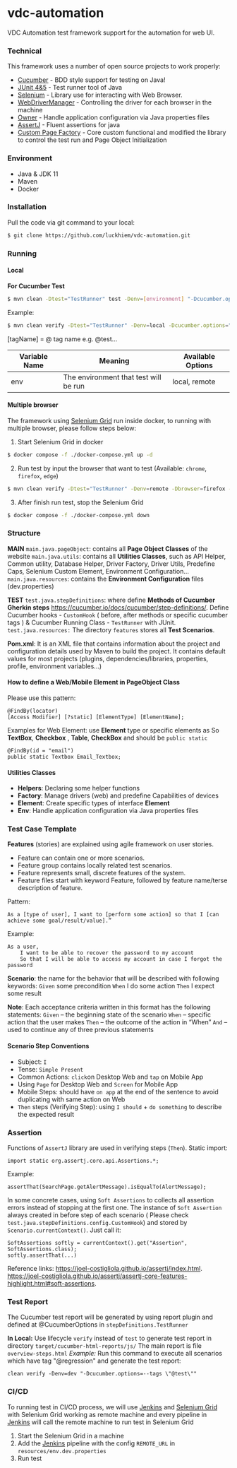 # vdc-automation

VDC Automation test framework support for the automation for web UI.

### Technical

This framework uses a number of open source projects to work properly:

* [Cucumber] - BDD style support for testing on Java!
* [JUnit 4&5] - Test runner tool of Java
* [Selenium] - Library use for interacting with Web Browser.
* [WebDriverManager] - Controlling the driver for each browser in the machine
* [Owner] - Handle application configuration via Java properties files
* [AssertJ] - Fluent assertions for java
* [Custom Page Factory] - Core custom functional and modified the library to control the test run
  and Page Object Initialization

### Environment

* Java & JDK 11
* Maven
* Docker

### Installation

Pull the code via git command to your local:

```sh
$ git clone https://github.com/luckhiem/vdc-automation.git
```

### Running

#### Local

**For Cucumber Test**

```sh
$ mvn clean -Dtest="TestRunner" test -Denv=[environment] "-Dcucumber.options=--tags \"[tagName]\"" 
```

Example:

```sh
$ mvn clean verify -Dtest="TestRunner" -Denv=local -Dcucumber.options="--tags @test" test
```

[tagName] = @ tag name e.g. @test...

| Variable Name | Meaning                                                        | Available Options               |
|---------------|----------------------------------------------------------------|--------------------------       |
| env           | The environment that test will be run                          | local, remote                   |

#### Multiple browser

The framework using [Selenium Grid] run inside docker, to running with multiple browser, please
follow steps below:

1. Start Selenium Grid in docker

```sh
$ docker compose -f ./docker-compose.yml up -d
```

2. Run test by input the browser that want to test (Available: `chrome`, `firefox`, `edge`)

```sh
$ mvn clean verify -Dtest="TestRunner" -Denv=remote -Dbrowser=firefox -Dcucumber.options="--tags @test" test
```

3. After finish run test, stop the Selenium Grid

```sh
$ docker compose -f ./docker-compose.yml down
```

### Structure

**MAIN**
`main.java.pageObject`: contains all **Page Object Classes** of the website
`main.java.utils`: contains all **Utilities Classes**, such as API Helper, Common utility, Database
Helper, Driver Factory, Driver Utils, Predefine Caps, Selenium Custom Element, Environment
Configuration...
`main.java.resources`: contains the **Environment Configuration** files (dev.properties)

**TEST**
`test.java.stepDefinitions`: where define **Methods of Cucumber Gherkin
steps** https://cucumber.io/docs/cucumber/step-definitions/. Define Cucumber hooks - `CustomHook` (
before, after methods or specific cucumber tags ) & Cucumber Running Class - `TestRunner` with
JUnit.
`test.java.resources:` The directory `features` stores all **Test Scenarios**.

**Pom.xml**: It is an XML file that contains information about the project and configuration details
used by Maven to build the project. It contains default values for most projects (plugins,
dependencies/libraries, properties, profile, environment variables...)

#### How to define a Web/Mobile Element in PageObject Class

Please use this pattern:

```
@FindBy(locator)
[Access Modifier] [?static] [ElementType] [ElementName];
```

Examples for Web Element: use **Element** type or specific elements as So **TextBox**, **Checkbox**
, **Table**, **CheckBox** and should be `public static`

```
@FindBy(id = "email")
public static Textbox Email_Textbox;
```

#### Utilities Classes

- **Helpers**: Declaring some helper functions
- **Factory**: Manage drivers (web) and predefine Capabilities of devices
- **Element**: Create specific types of interface **Element**
- **Env**: Handle application configuration via Java properties files

### Test Case Template

**Features** (stories) are explained using agile framework on user stories.

- Feature can contain one or more scenarios.
- Feature group contains locally related test scenarios.
- Feature represents small, discrete features of the system.
- Feature files start with keyword Feature, followed by feature name/terse description of feature.

Pattern:

 ```
As a [type of user], I want to [perform some action] so that I [can achieve some goal/result/value].”
 ```

Example:

```
As a user, 
    I want to be able to recover the password to my account 
    So that I will be able to access my account in case I forgot the password
```

**Scenario**: the name for the behavior that will be described with following keywords:
`Given` some precondition
`When` I do some action
`Then` I expect some result

**Note**: Each acceptance criteria written in this format has the following statements:
`Given` – the beginning state of the scenario
`When` – specific action that the user makes
`Then` – the outcome of the action in “When”
`And` – used to continue any of three previous statements

#### Scenario Step Conventions

- Subject: `I`
- Tense: `Simple Present`
- Common Actions: `click`on Desktop Web and `tap` on Mobile App
- Using `Page` for Desktop Web and `Screen` for Mobile App
- Mobile Steps: should have `on app` at the end of the sentence to avoid duplicating with same
  action on Web
- `Then` steps (Verifying Step):  using `I should` +  `do something` to describe the expected result

### Assertion

Functions of `AssertJ` library are used in verifying steps (`Then`). Static import:

```
import static org.assertj.core.api.Assertions.*;
```

Example:

```
assertThat(SearchPage.getAlertMessage).isEqualTo(AlertMessage);
```

In some concrete cases, using `Soft Assertions` to collects all assertion errors instead of stopping
at the first one. The instance of `Soft Assertion` always created in before step of each scenario (
Please check `test.java.stepDefinitions.config.CustomHook`) and stored
by `Scenario.currentContext()`. Just call it:

```
SoftAssertions softly = currentContext().get("Assertion", SoftAssertions.class);
softly.assertThat(...)
```

Reference links:
https://joel-costigliola.github.io/assertj/index.html.
https://joel-costigliola.github.io/assertj/assertj-core-features-highlight.html#soft-assertions.

### Test Report

The Cucumber test report will be generated by using report plugin and defined at @CucumberOptions
in `stepDefinitions.TestRunner`

**In Local:**
Use lifecycle `verify` instead of `test` to generate test report in
directory `target/cucumber-html-reports/js/`
The main report is file `overview-steps.html`
*Example:* Run this command to execute all scenarios which have tag "@regression" and generate the
test report:

```
clean verify -Denv=dev "-Dcucumber.options=--tags \"@test\""
```

### CI/CD

To running test in CI/CD process, we will use [Jenkins] and [Selenium Grid] with Selenium Grid
working as remote machine and every pipeline in [Jenkins] will call the remote machine to run test
in Selenium Grid

1. Start the Selenium Grid in a machine
2. Add the [Jenkins] pipeline with the config `REMOTE_URL` in `resources/env.dev.properties`
3. Run test

[//]: # (These are reference links used in the body of this note and get stripped out when the markdown processor does its job. There is no need to format nicely because it shouldn't be seen. Thanks SO - http://stackoverflow.com/questions/4823468/store-comments-in-markdown-syntax)

[Selenium]: <https://selenium.dev/r>

[Jenkins]:<https://www.jenkins.io/>

[Selenium Grid]:  <https://github.com/SeleniumHQ/docker-selenium>

[Appium]: <http://appium.io/>

[WebDriverManager]: <https://github.com/bonigarcia/webdrivermanager>

[Owner]: <http://owner.aeonbits.org/docs/welcome/>

[AssertJ]: <https://joel-costigliola.github.io/assertj/>

[Custom Page Factory]: <https://github.com/selenium34/custom-page-factory/blob/master/src/main/java/com/example/CustomFieldDecorator.java>

[Cucumber]: <https://cucumber.io/>

[JUnit 4&5]: <https://junit.org/>